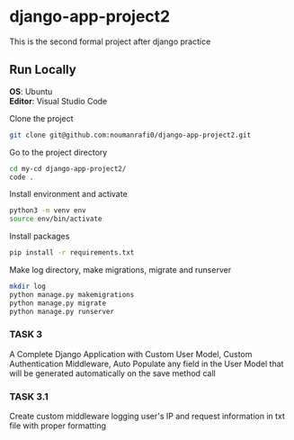 # django-app-project2

This is the second formal project after django practice

## Run Locally

**OS**: Ubuntu  
**Editor**: Visual Studio Code

Clone the project

```bash
git clone git@github.com:noumanrafi0/django-app-project2.git
```

Go to the project directory

```bash
cd my-cd django-app-project2/
code .
```

Install environment and activate

```bash
python3 -m venv env
source env/bin/activate
```

Install packages

```bash
pip install -r requirements.txt
```

Make log directory, make migrations, migrate and runserver

```bash
mkdir log
python manage.py makemigrations
python manage.py migrate
python manage.py runserver

```

### TASK 3

A Complete Django Application with Custom User Model, Custom Authentication Middleware, Auto Populate any field in the User Model that will be generated automatically on the save method call

### TASK 3.1

Create custom middleware logging user's IP and request information in txt file with proper formatting
